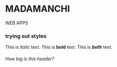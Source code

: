 # MADAMANCHI
WEB APPS

### trying out styles
This is *italic* text. This is **bold** text.
This is ***both*** text.
###### How big is this header?
